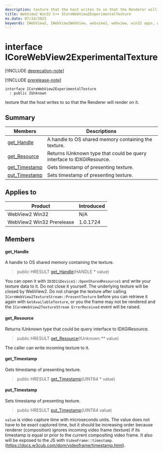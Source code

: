 ```yaml
---
description: texture that the host writes to so that the Renderer will render on it.
title: WebView2 Win32 C++ ICoreWebView2ExperimentalTexture
ms.date: 07/24/2023
keywords: IWebView2, IWebView2WebView, webview2, webview, win32 apps, win32, edge, ICoreWebView2, ICoreWebView2Controller, browser control, edge html, ICoreWebView2ExperimentalTexture
---
```


# interface ICoreWebView2ExperimentalTexture

[!INCLUDE [deprecation-note](../includes/deprecation-note.md)]

[!INCLUDE [prerelease-note](../includes/prerelease-note.md)]

```
interface ICoreWebView2ExperimentalTexture
  : public IUnknown
```

texture that the host writes to so that the Renderer will render on it.

## Summary

 Members                        | Descriptions
--------------------------------|---------------------------------------------
[get_Handle](#get_handle) | A handle to OS shared memory containing the texture.
[get_Resource](#get_resource) | Returns IUnknown type that could be query interface to IDXGIResource.
[get_Timestamp](#get_timestamp) | Gets timestamp of presenting texture.
[put_Timestamp](#put_timestamp) | Sets timestamp of presenting texture.

## Applies to

Product                         | Introduced
--------------------------------|---------------------------------------------
WebView2 Win32            |    N/A
WebView2 Win32 Prerelease |    1.0.1724

## Members

#### get_Handle

A handle to OS shared memory containing the texture.

> public HRESULT [get_Handle](#get_handle)(HANDLE * value)

You can open it with `ID3D11Device1::OpenSharedResource1` and write your texture data to it. Do not close it yourself. The underlying texture will be closed by WebView2. Do not change the texture after calling `ICoreWebView2TextureStream::PresentTexture` before you can retrieve it again with `GetAvailableTexture`, or you the frame may not be rendered and the `ICoreWebView2TextureStream ErrorReceived` event will be raised.

#### get_Resource

Returns IUnknown type that could be query interface to IDXGIResource.

> public HRESULT [get_Resource](#get_resource)(IUnknown ** value)

The caller can write incoming texture to it.

#### get_Timestamp

Gets timestamp of presenting texture.

> public HRESULT [get_Timestamp](#get_timestamp)(UINT64 * value)

#### put_Timestamp

Sets timestamp of presenting texture.

> public HRESULT [put_Timestamp](#put_timestamp)(UINT64 value)

`value` is video capture time with microseconds units. The value does not have to be exact captured time, but it should be increasing order because renderer (composition) ignores incoming video frame (texture) if its timestamp is equal or prior to the current compositing video frame. It also will be exposed to the JS with `VideoFrame::timestamp`. (https://docs.w3cub.com/dom/videoframe/timestamp.html).

